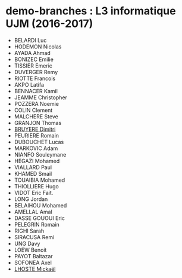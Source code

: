 demo-branches : L3 informatique UJM (2016-2017)
====

* BELARDI Luc
* HODEMON Nicolas
* AYADA Ahmad
* BONIZEC Emilie
* TISSIER Emeric
* DUVERGER Remy
* RIOTTE Francois
* AKPO Latifa
* BENNACER Kamil
* JEAMME Christopher
* POZZERA Noemie
* COLIN Clement
* MALCHERE Steve
* GRANJON Thomas
* [BRUYERE Dimitri](students/dbruyere.md "DimitriPotter pour les intimes")
* PEURIERE Romain
* DUBOUCHET Lucas
* MARKOVIC Adam
* NIANFO Souleymane
* HEGAZI Mohamed
* VIALLARD Paul
* KHAMED Smail
* TOUAIBIA Mohamed
* THIOLLIERE Hugo
* VIDOT Eric Fait.
* LONG Jordan
* BELAIHOU Mohamed
* AMELLAL Amal
* DASSE GOUOUI Eric
* PELEGRIN Romain
* RIGHI Sarah
* SIRACUSA Remi
* UNG Davy
* LOEW Benoit
* PAYOT Baltazar
* SOFONEA Axel
* [LHOSTE Mickaël](students/mlhoste.md "Mickaël LHOSTE, mlhoste pour les intimes...")